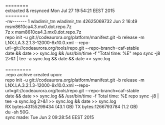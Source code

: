<br>
<br>
<br>========
<br> extracted & resynced Mon Jul 27 19:54:21 EEST 2015 
<br>========
<br>-rw------- 1 wladimir_tm wladimir_tm 42625069732 Jun  2 16:49 msm8610ca4.3.mx0.dot.repo.7z
<br>7z x msm8610ca4.3.mx0.dot.repo.7z
<br>repo init -u git://codeaurora.org/platform/manifest.git -b release -m LNX.LA.3.2.1.3-12000-8x10.0.xml --repo-url=git://codeaurora.org/tools/repo.git --repo-branch=caf-stable
<br>date && date >> sync.log && /usr/bin/time -f "Total time: %E" repo sync -j8 2>&1 | tee -a sync.log && date && date >> sync.log
<br>
<br>=========
<br> .repo archive created upon:
<br>repo init -u git://codeaurora.org/platform/manifest.git -b release -m LNX.LA.3.2.1.3-12000-8x10.0.xml --repo-url=git://codeaurora.org/tools/repo.git --repo-branch=caf-stable
<br>date && date >> sync.log && /usr/bin/time -f Total time: %E repo sync -j8 | tee -a sync.log 2>&1 >> sync.log && date >> sync.log
<br>RX bytes:43155299434 (43.1 GB)  TX bytes:1266793784 (1.2 GB)
<br>du -sh 50G.
<br>sync made: Tue Jun  2 09:28:54 EEST 2015